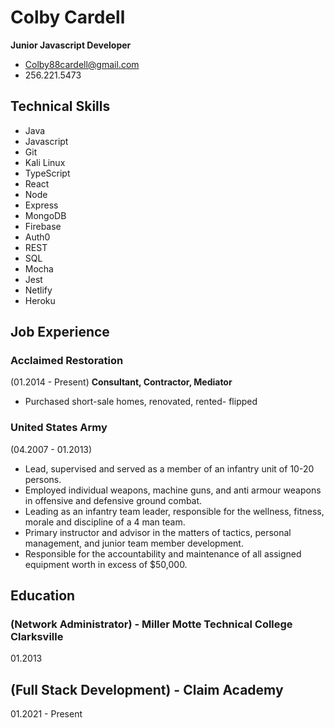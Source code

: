 # Colby Cardell

**Junior Javascript Developer**

- Colby88cardell@gmail.com
- 256.221.5473

## **Technical Skills**

- Java
- Javascript
- Git
- Kali Linux
- TypeScript
- React
- Node
- Express
- MongoDB
- Firebase
- Auth0
- REST
- SQL
- Mocha
- Jest
- Netlify
- Heroku

## **Job Experience**

### Acclaimed Restoration

(01.2014 - Present)
**Consultant, Contractor, Mediator**

- Purchased short-sale homes, renovated, rented- flipped

### United States Army

(04.2007 - 01.2013)

- Lead, supervised and served as a member of an infantry unit of 10-20 persons.
- Employed individual weapons, machine guns, and anti armour weapons in offensive and defensive ground combat.
- Leading as an infantry team leader, responsible for the wellness, fitness, morale and discipline of a 4 man team.
- Primary instructor and advisor in the matters of tactics, personal management, and junior team member development.
- Responsible for the accountability and maintenance of all assigned equipment worth in excess of $50,000.

## **Education**

### (Network Administrator) - Miller Motte Technical College Clarksville

01.2013

## (Full Stack Development) - Claim Academy

01.2021 - Present
